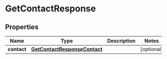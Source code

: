 

# GetContactResponse


## Properties

| Name | Type | Description | Notes |
|------------ | ------------- | ------------- | -------------|
|**contact** | [**GetContactResponseContact**](GetContactResponseContact.md) |  |  [optional] |



